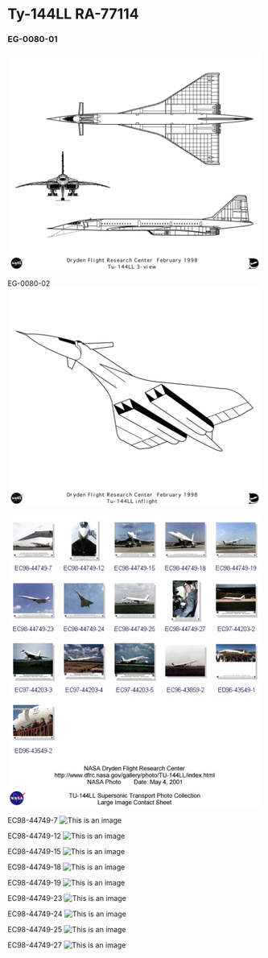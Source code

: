 # Ty-144LL    RA-77114

### EG-0080-01
![This is an image](/EG-0080-01.png)

EG-0080-02
![This is an image](/EG-0080-02.png)


![This is an image](/index.jpg)

EC98-44749-7
![This is an image](/EC98-44749-7.jpg)

EC98-44749-12
![This is an image](/EC98-44749-12.jpg)

EC98-44749-15
![This is an image](/EC98-44749-15.jpg)

EC98-44749-18
![This is an image](/EC98-44749-18.jpg)

EC98-44749-19
![This is an image](/EC98-44749-19.jpg)

EC98-44749-23
![This is an image](/EC98-44749-23.jpg)

EC98-44749-24
![This is an image](/EC98-44749-24.jpg)

EC98-44749-25
![This is an image](/EC98-44749-25.jpg)

EC98-44749-27
![This is an image](/EC98-44749-27.jpg)
